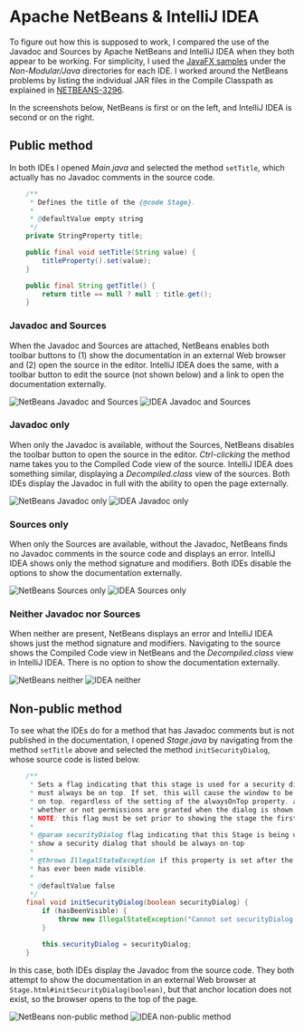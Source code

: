 # Apache NetBeans & IntelliJ IDEA

To figure out how this is supposed to work, I compared the use of the Javadoc and Sources by Apache NetBeans and IntelliJ IDEA when they both appear to be working.
For simplicity, I used the [JavaFX samples](https://github.com/openjfx/samples) under the *Non-Modular/Java* directories for each IDE.
I worked around the NetBeans problems by listing the individual JAR files in the Compile Classpath as explained in [NETBEANS-3296](https://issues.apache.org/jira/browse/NETBEANS-3296).

In the screenshots below, NetBeans is first or on the left, and IntelliJ IDEA is second or on the right.

## Public method

In both IDEs I opened *Main.java* and selected the method `setTitle`, which actually has no Javadoc comments in the source code.

```Java
    /**
     * Defines the title of the {@code Stage}.
     *
     * @defaultValue empty string
     */
    private StringProperty title;

    public final void setTitle(String value) {
        titleProperty().set(value);
    }

    public final String getTitle() {
        return title == null ? null : title.get();
    }
```

### Javadoc and Sources

When the Javadoc and Sources are attached, NetBeans enables both toolbar buttons to (1) show the documentation in an external Web browser and (2) open the source in the editor.
IntelliJ IDEA does the same, with a toolbar button to edit the source (not shown below) and a link to open the documentation externally.

![NetBeans Javadoc and Sources](images/netbeans-javadoc-sources.png)
![IDEA Javadoc and Sources](images/intellij-javadoc-sources.png)

### Javadoc only

When only the Javadoc is available, without the Sources, NetBeans disables the toolbar button to open the source in the editor.
*Ctrl-clicking* the method name takes you to the Compiled Code view of the source.
IntelliJ IDEA does something similar, displaying a *Decompiled.class* view of the sources.
Both IDEs display the Javadoc in full with the ability to open the page externally.

![NetBeans Javadoc only](images/netbeans-javadoc-only.png)
![IDEA Javadoc only](images/intellij-javadoc-only.png)

### Sources only

When only the Sources are available, without the Javadoc, NetBeans finds no Javadoc comments in the source code and displays an error.
IntelliJ IDEA shows only the method signature and modifiers.
Both IDEs disable the options to show the documentation externally.

![NetBeans Sources only](images/netbeans-sources-only.png)
![IDEA Sources only](images/intellij-sources-only.png)

### Neither Javadoc nor Sources

When neither are present, NetBeans displays an error and IntelliJ IDEA shows just the method signature and modifiers.
Navigating to the source shows the Compiled Code view in NetBeans and the *Decompiled.class* view in IntelliJ IDEA.
There is no option to show the documentation externally.

![NetBeans neither](images/netbeans-neither.png)
![IDEA neither](images/intellij-neither.png)

## Non-public method

To see what the IDEs do for a method that has Javadoc comments but is not published in the documentation, I opened *Stage.java* by navigating from the method `setTitle` above and selected the method `initSecurityDialog`, whose source code is listed below.

```Java
    /**
     * Sets a flag indicating that this stage is used for a security dialog and
     * must always be on top. If set, this will cause the window to be always
     * on top, regardless of the setting of the alwaysOnTop property, and
     * whether or not permissions are granted when the dialog is shown.
     * NOTE: this flag must be set prior to showing the stage the first time.
     *
     * @param securityDialog flag indicating that this Stage is being used to
     * show a security dialog that should be always-on-top
     *
     * @throws IllegalStateException if this property is set after the stage
     * has ever been made visible.
     *
     * @defaultValue false
     */
    final void initSecurityDialog(boolean securityDialog) {
        if (hasBeenVisible) {
            throw new IllegalStateException("Cannot set securityDialog once stage has been set visible");
        }

        this.securityDialog = securityDialog;
    }
```

In this case, both IDEs display the Javadoc from the source code.
They both attempt to show the documentation in an external Web browser at `Stage.html#initSecurityDialog(boolean)`, but that anchor location does not exist, so the browser opens to the top of the page.

![NetBeans non-public method](images/netbeans-non-public.png)
![IDEA non-public method](images/intellij-non-public.png)
